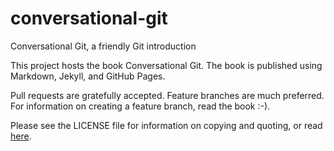 conversational-git
==================

Conversational Git, a friendly Git introduction

This project hosts the book Conversational Git. The book is published using Markdown, Jekyll,
and GitHub Pages.

Pull requests are gratefully accepted. Feature branches are much preferred. For information on
creating a feature branch, read the book :-).

Please see the LICENSE file for information on copying and quoting, or read [here][ccby].

[ccby]:https://creativecommons.org/licenses/by/4.0/


